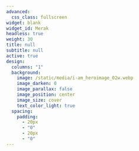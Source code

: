 ```yaml
---
advanced:
  css_class: fullscreen
widget: blank
widget_id: Merak
headless: true
weight: 30
title: null
subtitle: null
active: true
design:
  columns: "1"
  background:
    image: /static/media/i-am_heroimage_02w.webp
    image_darken: 0
    image_parallax: false
    image_position: center
    image_size: cover
    text_color_light: true
  spacing:
    padding:
      - 20px
      - "0"
      - 20px
      - "0"
---
```

